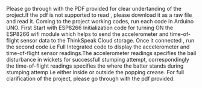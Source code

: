 Please go through with the PDF provided for clear undertanding of the project.If the pdf is not supported to read , please download it as a raw file and read it.
Coming to the project working codes, run each code in Arduino UNO.
First Start with ESP8266 Initialization code for turning ON the ESP8266 wifi module which helps to send the accelerometer and time-of-flight sensor data to the ThinkSpeak Cloud storage.
Once it connected , run the second code i.e Full Integrated code to display the accelerometer and time-of-flight sensor readings.The accelerometer readings specifies the bail disturbance in wickets for successfull stumping attempt, correspondingly the time-of-flight readings specifies the where the batter stands during stumping attemp i.e either inside or outside the popping crease.
For full clarification of the project, please go through with the pdf provided.
